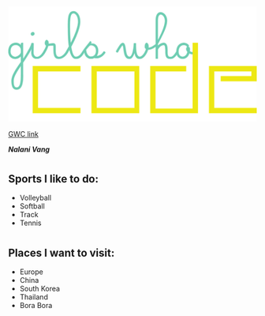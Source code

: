  
 ![Alt Text](https://github.com/nalanivang2005/GWC/blob/Develop/images/GWC%20logo.png)

[GWC link](https://girlswhocode.com/)

***Nalani Vang***
# <h2> Sports I like to do:

* Volleyball 
* Softball
* Track
* Tennis


# <h2> Places I want to visit:
* Europe 
* China
* South Korea 
* Thailand 
* Bora Bora 
